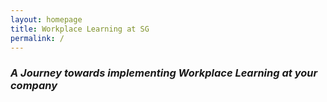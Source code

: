 ```yaml
---
layout: homepage
title: Workplace Learning at SG
permalink: /
---
```


<!-- Type your notification here - the notification bar will not appear if this is empty. For other changes, refer to _data/homepage.yml to edit the homepage -->

### *A Journey towards implementing Workplace Learning at your company*
